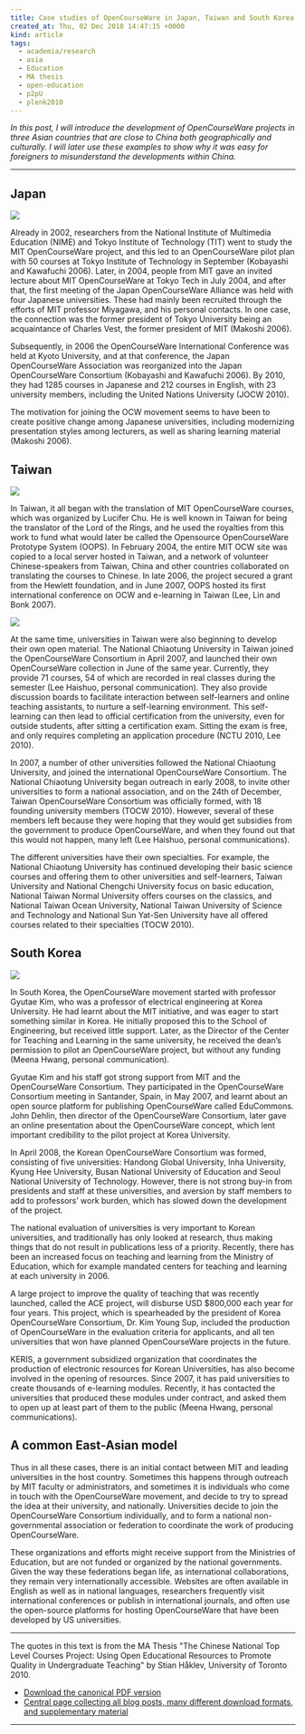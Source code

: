 ```yaml
---
title: Case studies of OpenCourseWare in Japan, Taiwan and South Korea
created_at: Thu, 02 Dec 2010 14:47:15 +0000
kind: article
tags:
  - academia/research
  - asia
  - Education
  - MA thesis
  - open-education
  - p2pU
  - plenk2010
---
```


*In this post, I will introduce the development of OpenCourseWare
projects in three Asian countries that are close to China both
geographically and culturally. I will later use these examples to show
why it was easy for foreigners to misunderstand the developments within
China.*

---

## Japan

[![](http://reganmian.net/blog/wp-content/uploads/2010/11/Screen-shot-2010-11-30-at-12.51.08-AM.png)](http://reganmian.net/blog/wp-content/uploads/2010/11/Screen-shot-2010-11-30-at-12.51.08-AM.png)

Already in 2002, researchers from the National Institute of Multimedia
Education (NIME) and Tokyo Institute of Technology (TIT) went to study
the MIT OpenCourseWare project, and this led to an OpenCourseWare pilot
plan with 50 courses at Tokyo Institute of Technology in September
(Kobayashi and Kawafuchi 2006). Later, in 2004, people from MIT gave an
invited lecture about MIT OpenCourseWare at Tokyo Tech in July 2004, and
after that, the first meeting of the Japan OpenCourseWare Alliance was
held with four Japanese universities. These had mainly been recruited
through the efforts of MIT professor Miyagawa, and his personal
contacts. In one case, the connection was the former president of Tokyo
University being an acquaintance of Charles Vest, the former president
of MIT (Makoshi 2006).

Subsequently, in 2006 the OpenCourseWare International Conference was
held at Kyoto University, and at that conference, the Japan
OpenCourseWare Association was reorganized into the Japan OpenCourseWare
Consortium (Kobayashi and Kawafuchi 2006). By 2010, they had 1285
courses in Japanese and 212 courses in English, with 23 university
members, including the United Nations University (JOCW 2010).

The motivation for joining the OCW movement seems to have been to create
positive change among Japanese universities, including modernizing
presentation styles among lecturers, as well as sharing learning
material (Makoshi 2006).

## Taiwan

[![](http://reganmian.net/blog/wp-content/uploads/2010/11/Screen-shot-2010-11-30-at-12.52.33-AM.png)](http://reganmian.net/blog/wp-content/uploads/2010/11/Screen-shot-2010-11-30-at-12.52.33-AM.png)

In Taiwan, it all began with the translation of MIT OpenCourseWare
courses, which was organized by Lucifer Chu. He is well known in Taiwan
for being the translator of the Lord of the Rings, and he used the
royalties from this work to fund what would later be called the
Opensource OpenCourseWare Prototype System (OOPS). In February 2004, the
entire MIT OCW site was copied to a local server hosted in Taiwan, and a
network of volunteer Chinese-speakers from Taiwan, China and other
countries collaborated on translating the courses to Chinese. In late
2006, the project secured a grant from the Hewlett foundation, and in
June 2007, OOPS hosted its first international conference on OCW and
e-learning in Taiwan (Lee, Lin and Bonk 2007).

[![](http://reganmian.net/blog/wp-content/uploads/2010/11/Screen-shot-2010-11-30-at-12.51.33-AM.png)](http://reganmian.net/blog/wp-content/uploads/2010/11/Screen-shot-2010-11-30-at-12.51.33-AM.png)

At the same time, universities in Taiwan were also beginning to develop
their own open material. The National Chiaotung University in Taiwan
joined the OpenCourseWare Consortium in April 2007, and launched their
own OpenCourseWare collection in June of the same year. Currently, they
provide 71 courses, 54 of which are recorded in real classes during the
semester (Lee Haishuo, personal communication). They also provide
discussion boards to facilitate interaction between self-learners and
online teaching assistants, to nurture a self-learning environment. This
self-learning can then lead to official certification from the
university, even for outside students, after sitting a certification
exam. Sitting the exam is free, and only requires completing an
application procedure (NCTU 2010, Lee 2010).

In 2007, a number of other universities followed the National Chiaotung
University, and joined the international OpenCourseWare Consortium. The
National Chiaotung University began outreach in early 2008, to invite
other universities to form a national association, and on the 24th of
December, Taiwan OpenCourseWare Consortium was officially formed, with
18 founding university members (TOCW 2010). However, several of these
members left because they were hoping that they would get subsidies from
the government to produce OpenCourseWare, and when they found out that
this would not happen, many left (Lee Haishuo, personal communications).

The different universities have their own specialties. For example, the
National Chiaotung University has continued developing their basic
science courses and offering them to other universities and
self-learners, Taiwan University and National Chengchi University focus
on basic education, National Taiwan Normal University offers courses on
the classics, and National Taiwan Ocean University, National Taiwan
University of Science and Technology and National Sun Yat-Sen University
have all offered courses related to their specialties (TOCW 2010).

## South Korea

[![](http://reganmian.net/blog/wp-content/uploads/2010/11/Screen-shot-2010-11-30-at-12.52.07-AM.png)](http://reganmian.net/blog/wp-content/uploads/2010/11/Screen-shot-2010-11-30-at-12.52.07-AM.png)

In South Korea, the OpenCourseWare movement started with professor
Gyutae Kim, who was a professor of electrical engineering at Korea
University. He had learnt about the MIT initiative, and was eager to
start something similar in Korea. He initially proposed this to the
School of Engineering, but received little support. Later, as the
Director of the Center for Teaching and Learning in the same university,
he received the dean’s permission to pilot an OpenCourseWare project,
but without any funding (Meena Hwang, personal communication).

Gyutae Kim and his staff got strong support from MIT and the
OpenCourseWare Consortium. They participated in the OpenCourseWare
Consortium meeting in Santander, Spain, in May 2007, and learnt about an
open source platform for publishing OpenCourseWare called EduCommons.
John Dehlin, then director of the OpenCourseWare Consortium, later gave
an online presentation about the OpenCourseWare concept, which lent
important credibility to the pilot project at Korea University.

In April 2008, the Korean OpenCourseWare Consortium was formed,
consisting of five universities: Handong Global University, Inha
University, Kyung Hee University, Busan National University of Education
and Seoul National University of Technology. However, there is not
strong buy-in from presidents and staff at these universities, and
aversion by staff members to add to professors’ work burden, which has
slowed down the development of the project.

The national evaluation of universities is very important to Korean
universities, and traditionally has only looked at research, thus making
things that do not result in publications less of a priority. Recently,
there has been an increased focus on teaching and learning from the
Ministry of Education, which for example mandated centers for teaching
and learning at each university in 2006.

A large project to improve the quality of teaching that was recently
launched, called the ACE project, will disburse USD \$800,000 each year
for four years. This project, which is spearheaded by the president of
Korea OpenCourseWare Consortium, Dr. Kim Young Sup, included the
production of OpenCourseWare in the evaluation criteria for applicants,
and all ten universities that won have planned OpenCourseWare projects
in the future.

KERIS, a government subsidized organization that coordinates the
production of electronic resources for Korean Universities, has also
become involved in the opening of resources. Since 2007, it has paid
universities to create thousands of e-learning modules. Recently, it has
contacted the universities that produced these modules under contract,
and asked them to open up at least part of them to the public (Meena
Hwang, personal communications).

## A common East-Asian model

Thus in all these cases, there is an initial contact between MIT and
leading universities in the host country. Sometimes this happens through
outreach by MIT faculty or administrators, and sometimes it is
individuals who come in touch with the OpenCourseWare movement, and
decide to try to spread the idea at their university, and nationally.
Universities decide to join the OpenCourseWare Consortium individually,
and to form a national non-governmental association or federation to
coordinate the work of producing OpenCourseWare.

These organizations and efforts might receive support from the
Ministries of Education, but are not funded or organized by the national
governments. Given the way these federations began life, as
international collaborations, they remain very internationally
accessible. Websites are often available in English as well as in
national languages, researchers frequently visit international
conferences or publish in international journals, and often use the
open-source platforms for hosting OpenCourseWare that have been
developed by US universities.

---

The quotes in this text is from the MA Thesis "The Chinese National Top
Level Courses Project: Using Open Educational Resources to Promote
Quality in Undergraduate Teaching" by Stian Håklev, University of
Toronto 2010.

- [Download the canonical PDF
  version](http://reganmian.net/top-level-courses/Haklev_Stian_201009_MA_thesis.pdf)
- [Central page collecting all blog posts, many different download
  formats, and supplementary
  material](http://reganmian.net/top-level-courses)

---